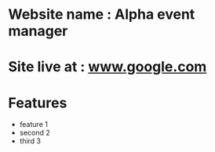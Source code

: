 # Website name : Alpha event manager

# Site live at : www.google.com

# Features

- feature 1
- second 2
- third 3

